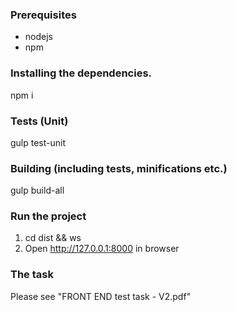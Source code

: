 ### Prerequisites
- nodejs
- npm

### Installing the dependencies.
npm i

### Tests (Unit)
gulp test-unit

### Building (including tests, minifications etc.)
gulp build-all 

### Run the project
1. cd dist && ws
2. Open http://127.0.0.1:8000 in browser

### The task
Please see "FRONT END test task - V2.pdf"